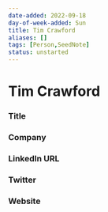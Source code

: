 ```yaml
---
date-added: 2022-09-18
day-of-week-added: Sun
title: Tim Crawford
aliases: []
tags: [Person,SeedNote]
status: unstarted
---
```


# Tim Crawford

### Title


### Company


### LinkedIn URL


### Twitter


### Website






